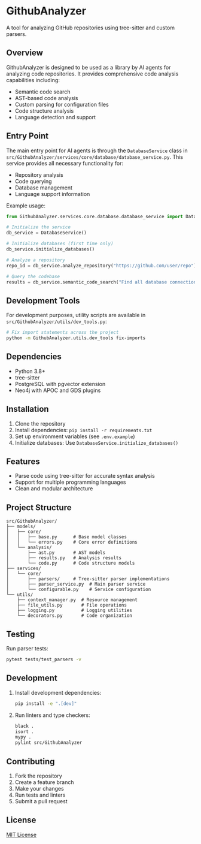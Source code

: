 # GithubAnalyzer

A tool for analyzing GitHub repositories using tree-sitter and custom parsers.

## Overview

GithubAnalyzer is designed to be used as a library by AI agents for analyzing code repositories. It provides comprehensive code analysis capabilities including:

- Semantic code search
- AST-based code analysis
- Custom parsing for configuration files
- Code structure analysis
- Language detection and support

## Entry Point

The main entry point for AI agents is through the `DatabaseService` class in `src/GithubAnalyzer/services/core/database/database_service.py`. This service provides all necessary functionality for:

- Repository analysis
- Code querying
- Database management
- Language support information

Example usage:
```python
from GithubAnalyzer.services.core.database.database_service import DatabaseService

# Initialize the service
db_service = DatabaseService()

# Initialize databases (first time only)
db_service.initialize_databases()

# Analyze a repository
repo_id = db_service.analyze_repository("https://github.com/user/repo")

# Query the codebase
results = db_service.semantic_code_search("Find all database connections", limit=5)
```

## Development Tools

For development purposes, utility scripts are available in `src/GithubAnalyzer/utils/dev_tools.py`:

```bash
# Fix import statements across the project
python -m GithubAnalyzer.utils.dev_tools fix-imports
```

## Dependencies

- Python 3.8+
- tree-sitter
- PostgreSQL with pgvector extension
- Neo4j with APOC and GDS plugins

## Installation

1. Clone the repository
2. Install dependencies: `pip install -r requirements.txt`
3. Set up environment variables (see `.env.example`)
4. Initialize databases: Use `DatabaseService.initialize_databases()`

## Features

- Parse code using tree-sitter for accurate syntax analysis
- Support for multiple programming languages
- Clean and modular architecture

## Project Structure

```text
src/GithubAnalyzer/
├── models/
│   ├── core/
│   │   ├── base.py      # Base model classes
│   │   └── errors.py    # Core error definitions
│   └── analysis/
│       ├── ast.py       # AST models
│       ├── results.py   # Analysis results
│       └── code.py      # Code structure models
├── services/
│   └── core/
│       ├── parsers/     # Tree-sitter parser implementations
│       ├── parser_service.py  # Main parser service
│       └── configurable.py    # Service configuration
└── utils/
    ├── context_manager.py  # Resource management
    ├── file_utils.py       # File operations
    ├── logging.py          # Logging utilities
    └── decorators.py       # Code organization
```

## Testing

Run parser tests:

```bash
pytest tests/test_parsers -v
```

## Development

1. Install development dependencies:

   ```bash
   pip install -e ".[dev]"
   ```

2. Run linters and type checkers:

   ```bash
   black .
   isort .
   mypy .
   pylint src/GithubAnalyzer
   ```

## Contributing

1. Fork the repository
2. Create a feature branch
3. Make your changes
4. Run tests and linters
5. Submit a pull request

## License

[MIT License](LICENSE)
